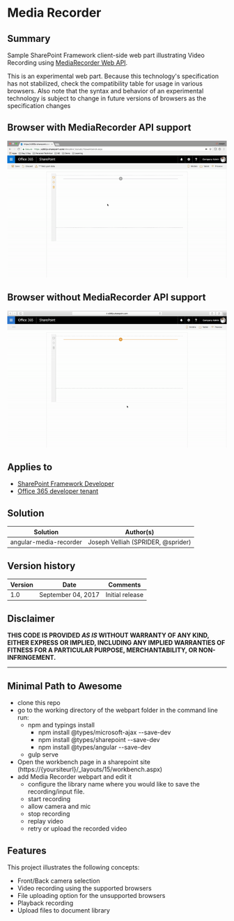# Media Recorder

## Summary

Sample SharePoint Framework client-side web part illustrating Video Recording using [MediaRecorder Web API](https://developer.mozilla.org/en-US/docs/Web/API/MediaRecorder). 

This is an experimental web part. Because this technology's specification has not stabilized, check the compatibility table for usage in various browsers. Also note that the syntax and behavior of an experimental technology is subject to change in future versions of browsers as the specification changes

## Browser with MediaRecorder API support
![Sample SharePoint Framework client-side web part illustrating Video Recording using MediaRecorder Web API](./assets/browsersupported.gif)

## Browser without MediaRecorder API support 
![Sample SharePoint Framework client-side web part illustrating Video Recording using MediaRecorder Web API](./assets/browserunsupported.gif)

## Applies to

* [SharePoint Framework Developer](https://dev.office.com/sharepoint/docs/spfx/sharepoint-framework-overview)
* [Office 365 developer tenant](https://dev.office.com/sharepoint/docs/spfx/set-up-your-developer-tenant)

## Solution

Solution|Author(s)
--------|---------
angular-media-recorder|Joseph Velliah (SPRIDER, @sprider)

## Version history

Version|Date|Comments
-------|----|--------
1.0|September 04, 2017|Initial release

## Disclaimer
**THIS CODE IS PROVIDED *AS IS* WITHOUT WARRANTY OF ANY KIND, EITHER EXPRESS OR IMPLIED, INCLUDING ANY IMPLIED WARRANTIES OF FITNESS FOR A PARTICULAR PURPOSE, MERCHANTABILITY, OR NON-INFRINGEMENT.**

---

## Minimal Path to Awesome

- clone this repo
- go to the working directory of the webpart folder in the command line run:
  - npm and typings install 
    - npm install @types/microsoft-ajax --save-dev
    - npm install @types/sharepoint --save-dev
    - npm install @types/angular --save-dev 
  - gulp serve
- Open the workbench page in a sharepoint site (https://{yoursiteurl}/_layouts/15/workbench.aspx)
- add Media Recorder webpart and edit it 
  - configure the library name where you would like to save the recording/input file.
  - start recording 
  - allow camera and mic
  - stop recording 
  - replay video
  - retry or upload the recorded video

## Features

This project illustrates the following concepts:
- Front/Back camera selection
- Video recording using the supported browsers   
- File uploading option for the unsupported browsers  
- Playback recording  
- Upload files to document library 


